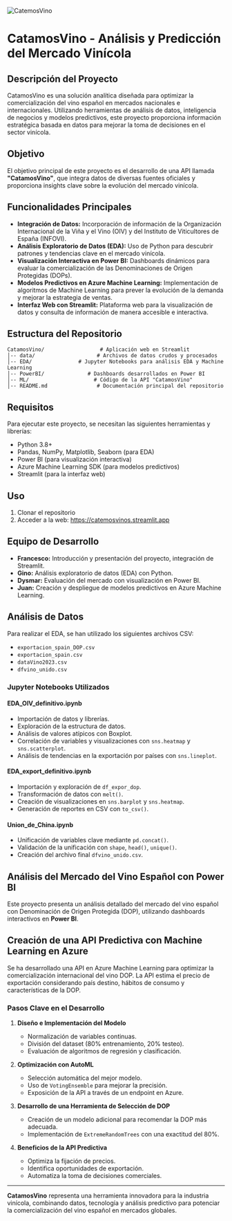 ![CatemosVino](https://raw.githubusercontent.com/Xicu980/WineProject/refs/heads/main/data/img/logo_catemosvino.png)

# CatamosVino - Análisis y Predicción del Mercado Vinícola

## Descripción del Proyecto
CatamosVino es una solución analítica diseñada para optimizar la comercialización del vino español en mercados nacionales e internacionales. Utilizando herramientas de análisis de datos, inteligencia de negocios y modelos predictivos, este proyecto proporciona información estratégica basada en datos para mejorar la toma de decisiones en el sector vinícola.

## Objetivo
El objetivo principal de este proyecto es el desarrollo de una API llamada **"CatamosVino"**, que integra datos de diversas fuentes oficiales y proporciona insights clave sobre la evolución del mercado vinícola.

## Funcionalidades Principales
- **Integración de Datos:** Incorporación de información de la Organización Internacional de la Viña y el Vino (OIV) y del Instituto de Viticultores de España (INFOVI).
- **Análisis Exploratorio de Datos (EDA):** Uso de Python para descubrir patrones y tendencias clave en el mercado vinícola.
- **Visualización Interactiva en Power BI:** Dashboards dinámicos para evaluar la comercialización de las Denominaciones de Origen Protegidas (DOPs).
- **Modelos Predictivos en Azure Machine Learning:** Implementación de algoritmos de Machine Learning para prever la evolución de la demanda y mejorar la estrategia de ventas.
- **Interfaz Web con Streamlit:** Plataforma web para la visualización de datos y consulta de información de manera accesible e interactiva.

## Estructura del Repositorio
```
CatamosVino/                  # Aplicación web en Streamlit
│-- data/                    # Archivos de datos crudos y procesados
│-- EDA/               # Jupyter Notebooks para análisis EDA y Machine Learning
│-- PowerBI/              # Dashboards desarrollados en Power BI
│-- ML/                     # Código de la API "CatamosVino"
│-- README.md                # Documentación principal del repositorio
```

## Requisitos
Para ejecutar este proyecto, se necesitan las siguientes herramientas y librerías:
- Python 3.8+
- Pandas, NumPy, Matplotlib, Seaborn (para EDA)
- Power BI (para visualización interactiva)
- Azure Machine Learning SDK (para modelos predictivos)
- Streamlit (para la interfaz web)

## Uso

1. Clonar el repositorio
2. Acceder a la web: https://catemosvinos.streamlit.app

## Equipo de Desarrollo
- **Francesco:** Introducción y presentación del proyecto, integración de Streamlit.
- **Gino:** Análisis exploratorio de datos (EDA) con Python.
- **Dysmar:** Evaluación del mercado con visualización en Power BI.
- **Juan:** Creación y despliegue de modelos predictivos en Azure Machine Learning.

## Análisis de Datos

Para realizar el EDA, se han utilizado los siguientes archivos CSV:
- `exportacion_spain_DOP.csv`
- `exportacion_spain.csv`
- `dataVino2023.csv`
- `dfvino_unido.csv`

### **Jupyter Notebooks Utilizados**

#### **EDA_OIV_definitivo.ipynb**
- Importación de datos y librerías.
- Exploración de la estructura de datos.
- Análisis de valores atípicos con Boxplot.
- Correlación de variables y visualizaciones con `sns.heatmap` y `sns.scatterplot`.
- Análisis de tendencias en la exportación por países con `sns.lineplot`.

#### **EDA_export_definitivo.ipynb**
- Importación y exploración de `df_expor_dop`.
- Transformación de datos con `melt()`.
- Creación de visualizaciones en `sns.barplot` y `sns.heatmap`.
- Generación de reportes en CSV con `to_csv()`.

#### **Union_de_China.ipynb**
- Unificación de variables clave mediante `pd.concat()`.
- Validación de la unificación con `shape`, `head()`, `unique()`.
- Creación del archivo final `dfvino_unido.csv`.

## Análisis del Mercado del Vino Español con Power BI

Este proyecto presenta un análisis detallado del mercado del vino español con Denominación de Origen Protegida (DOP), utilizando dashboards interactivos en **Power BI**.  

## Creación de una API Predictiva con Machine Learning en Azure

Se ha desarrollado una API en Azure Machine Learning para optimizar la comercialización internacional del vino DOP. La API estima el precio de exportación considerando país destino, hábitos de consumo y características de la DOP.

### **Pasos Clave en el Desarrollo**
1. **Diseño e Implementación del Modelo**
   - Normalización de variables continuas.
   - División del dataset (80% entrenamiento, 20% testeo).
   - Evaluación de algoritmos de regresión y clasificación.

2. **Optimización con AutoML**
   - Selección automática del mejor modelo.
   - Uso de `VotingEnsemble` para mejorar la precisión.
   - Exposición de la API a través de un endpoint en Azure.

3. **Desarrollo de una Herramienta de Selección de DOP**
   - Creación de un modelo adicional para recomendar la DOP más adecuada.
   - Implementación de `ExtremeRandomTrees` con una exactitud del 80%.

4. **Beneficios de la API Predictiva**
   - Optimiza la fijación de precios.
   - Identifica oportunidades de exportación.
   - Automatiza la toma de decisiones comerciales.

---
**CatamosVino** representa una herramienta innovadora para la industria vinícola, combinando datos, tecnología y análisis predictivo para potenciar la comercialización del vino español en mercados globales.
